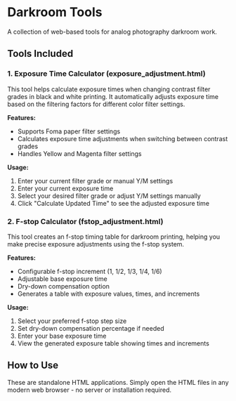# Darkroom Tools

A collection of web-based tools for analog photography darkroom work.

## Tools Included

### 1. Exposure Time Calculator (exposure_adjustment.html)

This tool helps calculate exposure times when changing contrast filter grades in black and white printing. It automatically adjusts exposure time based on the filtering factors for different color filter settings.

**Features:**
- Supports Foma paper filter settings
- Calculates exposure time adjustments when switching between contrast grades
- Handles Yellow and Magenta filter settings

**Usage:**
1. Enter your current filter grade or manual Y/M settings
2. Enter your current exposure time
3. Select your desired filter grade or adjust Y/M settings manually
4. Click "Calculate Updated Time" to see the adjusted exposure time

### 2. F-stop Calculator (fstop_adjustment.html)

This tool creates an f-stop timing table for darkroom printing, helping you make precise exposure adjustments using the f-stop system.

**Features:**
- Configurable f-stop increment (1, 1/2, 1/3, 1/4, 1/6)
- Adjustable base exposure time
- Dry-down compensation option
- Generates a table with exposure values, times, and increments

**Usage:**
1. Select your preferred f-stop step size
2. Set dry-down compensation percentage if needed
3. Enter your base exposure time
4. View the generated exposure table showing times and increments

## How to Use

These are standalone HTML applications. Simply open the HTML files in any modern web browser - no server or installation required.
